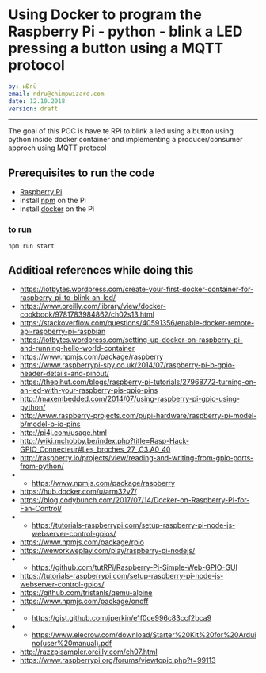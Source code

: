 
# Using Docker to program the Raspberry Pi - python - blink a LED pressing a button using a MQTT protocol

```yaml
by: иÐгü
email: ndru@chimpwizard.com
date: 12.10.2018
version: draft
```

****

The goal of this POC is have te RPi to blink a led using a button using python inside docker container and implementing a producer/consumer approch using MQTT protocol

## Prerequisites to run the code

- [Raspberry Pi](http://www.raspberry-projects.com/pi/pi-hardware/raspberry-pi-model-b/model-b-io-pins)
- install [npm](https://www.npmjs.com/package/raspberry) on the Pi
- install [docker](https://iotbytes.wordpress.com/setting-up-docker-on-raspberry-pi-and-running-hello-world-container) on the Pi

### to run

```shell
npm run start
```

## Additioal references while doing this

- https://iotbytes.wordpress.com/create-your-first-docker-container-for-raspberry-pi-to-blink-an-led/
- https://www.oreilly.com/library/view/docker-cookbook/9781783984862/ch02s13.html
- https://stackoverflow.com/questions/40591356/enable-docker-remote-api-raspberry-pi-raspbian
- https://iotbytes.wordpress.com/setting-up-docker-on-raspberry-pi-and-running-hello-world-container
- https://www.npmjs.com/package/raspberry
- https://www.raspberrypi-spy.co.uk/2014/07/raspberry-pi-b-gpio-header-details-and-pinout/
- https://thepihut.com/blogs/raspberry-pi-tutorials/27968772-turning-on-an-led-with-your-raspberry-pis-gpio-pins
- http://maxembedded.com/2014/07/using-raspberry-pi-gpio-using-python/
- http://www.raspberry-projects.com/pi/pi-hardware/raspberry-pi-model-b/model-b-io-pins
- http://pi4j.com/usage.html
- http://wiki.mchobby.be/index.php?title=Rasp-Hack-GPIO_Connecteur#Les_broches_27_.C3.A0_40
- http://raspberry.io/projects/view/reading-and-writing-from-gpio-ports-from-python/
- * https://www.npmjs.com/package/raspberry
- https://hub.docker.com/u/arm32v7/
- https://blog.codybunch.com/2017/07/14/Docker-on-Raspberry-PI-for-Fan-Control/
- * https://tutorials-raspberrypi.com/setup-raspberry-pi-node-js-webserver-control-gpios/
- https://www.npmjs.com/package/rpio
- https://weworkweplay.com/play/raspberry-pi-nodejs/
- * https://github.com/tutRPi/Raspberry-Pi-Simple-Web-GPIO-GUI
- https://tutorials-raspberrypi.com/setup-raspberry-pi-node-js-webserver-control-gpios/
- https://github.com/tristanls/qemu-alpine
- https://www.npmjs.com/package/onoff
- * https://gist.github.com/jperkin/e1f0ce996c83ccf2bca9
- * https://www.elecrow.com/download/Starter%20Kit%20for%20Arduino(user%20manual).pdf
- http://razzpisampler.oreilly.com/ch07.html
- https://www.raspberrypi.org/forums/viewtopic.php?t=99113

